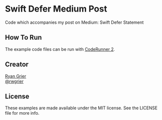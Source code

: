 # Swift Defer Medium Post

Code which accompanies my post on Medium: Swift Defer Statement

## How To Run

The example code files can be run with [CodeRunner 2](https://coderunnerapp.com).  

## Creator

[Ryan Grier](http://github.com/rwgrier)  
[@rwgrier](https://twitter.com/rwgrier)

## License

These examples are made available under the MIT license. See the LICENSE file for more info.